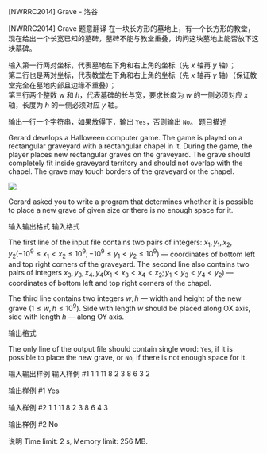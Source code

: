 



[NWRRC2014] Grave - 洛谷














[NWRRC2014] Grave
题意翻译
在一块长方形的墓地上，有一个长方形的教堂，现在给出一个长宽已知的墓碑，墓碑不能与教堂重叠，询问这块墓地上能否放下这块墓碑。  

输入第一行两对坐标，代表墓地左下角和右上角的坐标（先 $x$ 轴再 $y$ 轴）；  
第二行也是两对坐标，代表教堂左下角和右上角的坐标（先 $x$ 轴再 $y$ 轴）（保证教堂完全在墓地内部且边缘不重叠）；  
第三行两个整数 $w$ 和 $h$，代表墓碑的长与宽，要求长度为 $w$ 的一侧必须对应 $x$ 轴，长度为 $h$ 的一侧必须对应 $y$ 轴。

输出一行一个字符串，如果放得下，输出 `Yes`，否则输出 `No`。
题目描述


Gerard develops a Halloween computer game. The game is played on a rectangular graveyard with a rectangular chapel in it. During the game, the player places new rectangular graves on the graveyard. The grave should completely fit inside graveyard territory and should not overlap with the chapel. The grave may touch borders of the graveyard or the chapel.

![](https://cdn.luogu.com.cn/upload/image_hosting/qktc13ls.png)

Gerard asked you to write a program that determines whether it is possible to place a new grave of given size or there is no enough space for it.


输入输出格式
输入格式



The first line of the input file contains two pairs of integers: $x_{1}, y_{1}, x_{2}, y_{2} (−10^{9} \le x_{1} < x_{2} \le 10^{9}; −10^{9} \le y_{1} < y_{2} \le 10^{9})$ — coordinates of bottom left and top right corners of the graveyard. The second line also contains two pairs of integers $x_{3}, y_{3}, x_{4}, y_{4} (x_{1} < x_{3} < x_{4} < x_{2}; y_{1} < y_{3} < y_{4} < y_{2})$ — coordinates of bottom left and top right corners of the chapel.

The third line contains two integers $w , h$ — width and height of the new grave $(1 \le w , h \le 10^{9}).$ Side with length $w$ should be placed along OX axis, side with length $h$ — along OY axis.


输出格式



The only line of the output file should contain single word: `Yes`, if it is possible to place the new grave, or `No`, if there is not enough space for it.


输入输出样例
输入样例 #1
1 1 11 8
2 3 8 6
3 2

输出样例 #1
Yes

输入样例 #2
1 1 11 8
2 3 8 6
4 3

输出样例 #2
No

说明
Time limit: 2 s, Memory limit: 256 MB. 








